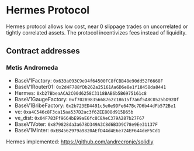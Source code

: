 # Hermes Protocol 

Hermes protocol allows low cost, near 0 slippage trades on uncorrelated or tightly correlated assets. The protocol incentivizes fees instead of liquidity.


## Contract addresses
### Metis Andromeda
 - BaseV1Factory: `0x633a093C9e94f64500FC8fCBB48e90dd52F6668F`
 - BaseV1Router01: `0x2d4F788fDb262a25161Aa6D6e8e1f18458da8441`
 - Hermes: `0xb27BbeaACA2C00d6258C3118BAB6b5B6975161c8`
 - BaseV1GaugeFactory: `0xf70289835668762c1B615f7a6f5A8C0525bD92Df`
 - BaseV1BribeFactory: `0x2b723ED4491c5e0e9DFe647Bc7D6b44dFb572Be1`
 - ve: `0xa4C546c8F3ca15aa537D2ac3f62EE808d915B65b`
 - ve_dist: `0x04F783Ff9664bE99aE6fc8C8AeC379A287b27F67`
 - BaseV1Voter: `0x879828da3a678D349A3C8d6B3D9C78e9Ee31137F`
 - BaseV1Minter: `0xEB4562979a9820AEfD44d4E6e724EF644deF5Cd1`


Hermes implemented: https://github.com/andrecronje/solidly
